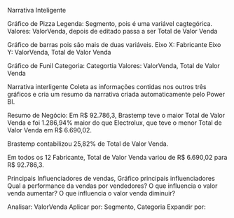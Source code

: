 Narrativa Inteligente

Gráfico de Pizza
 Legenda: Segmento, pois é uma variável cagtegórica.
 Valores: ValorVenda, depois de editado passa a ser Total de Valor Venda

Gráfico de barras pois são mais de duas variáveis.
 Eixo X:  Fabricante
 Eixo Y:  ValorVenda, Total de Valor Venda

Gráfico de Funil
 Categoria: Categortia
 Valores: ValorVenda, Total de Valor Venda

Narrativa interligente
 Coleta as informações contidas nos outros três gráficos e cria um resumo da narrativa criada automaticamente pelo Power BI.

 Resumo de Negócio:
 Em R$ 92.786,3, Brastemp teve o maior Total de Valor Venda e foi 1.286,94% maior do que Electrolux, que teve o menor Total de Valor Venda em R$ 6.690,02.

 Brastemp contabilizou 25,82% de Total de Valor Venda.

 Em todos os 12 Fabricante, Total de Valor Venda variou de R$ 6.690,02 para R$ 92.786,3.




Principais Influenciadores de vendas, Gráfico principais influenciadores
 Qual a performance da vendas por vendedores?
 O que influencia o valor venda aumentar?
 O que influencia o valor venda diminuir?

 Analisar: ValorVenda
 Aplicar por: Segmento, Categoria
 Expandir por: 